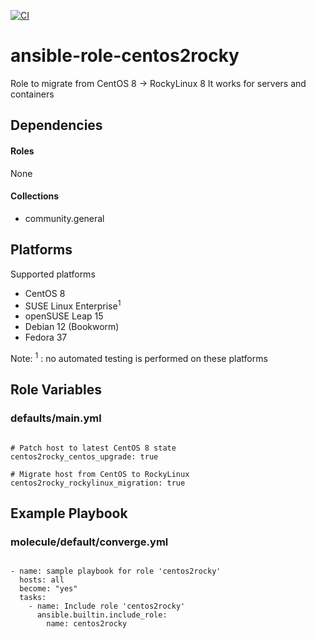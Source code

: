 [![CI](https://github.com/de-it-krachten/ansible-role-centos2rocky/workflows/CI/badge.svg?event=push)](https://github.com/de-it-krachten/ansible-role-centos2rocky/actions?query=workflow%3ACI)


# ansible-role-centos2rocky

Role to migrate from CentOS 8 -> RockyLinux 8
It works for servers and containers



## Dependencies

#### Roles
None

#### Collections
- community.general

## Platforms

Supported platforms

- CentOS 8
- SUSE Linux Enterprise<sup>1</sup>
- openSUSE Leap 15
- Debian 12 (Bookworm)
- Fedora 37

Note:
<sup>1</sup> : no automated testing is performed on these platforms

## Role Variables
### defaults/main.yml
<pre><code>
# Patch host to latest CentOS 8 state
centos2rocky_centos_upgrade: true

# Migrate host from CentOS to RockyLinux
centos2rocky_rockylinux_migration: true
</pre></code>




## Example Playbook
### molecule/default/converge.yml
<pre><code>
- name: sample playbook for role 'centos2rocky'
  hosts: all
  become: "yes"
  tasks:
    - name: Include role 'centos2rocky'
      ansible.builtin.include_role:
        name: centos2rocky
</pre></code>
